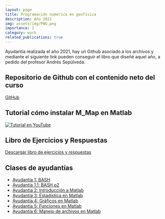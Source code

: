 ```yaml
---
layout: page
title: Programación numérica en geofísica
description: Año 2021
img: assets/img/PNG.png
importance: 1
category: work
related_publications: true
---
```



Ayudantía realizada el año 2021, hay un Github asociado a los archivos y mediante el siguiente link pueden conseguir el libro que diseñé aquel año, a pedido del profesor Andrés Sepúlveda.

## Repositorio de Github con el contenido neto del curso
[GitHub](https://github.com/VillarroelAlex/CursoPNG2021)

## Tutorial cómo instalar M_Map en Matlab
[![Tutorial en YouTube](https://img.youtube.com/vi/RqEFTxl6EM0/0.jpg)](https://www.youtube.com/embed/RqEFTxl6EM0)

## Libro de Ejercicios y Respuestas
[Descargar libro de ejercicios y respuestas](/assets/pdf/png/LibroPNGejercicios.pdf)

## Clases de ayudantías
- [Ayudantía 1: BASH](/assets/pdf/png/Ayudantia1PNG_2021.pdf)
- [Ayudantía 1.1: BASH p2](/assets/pdf/png/Ayudantia1_1PNG_2021.pdf)
- [Ayudantía 2: Introducción a Matlab](/assets/pdf/png/Ayudantia2PNG_2021.pdf)
- [Ayudantía 3: Estadística en Matlab](/assets/pdf/png/AyudantiaEstadistica_PNG20211.pdf)
- [Ayudantía 4: Gráficos en Matlab](/assets/pdf/png/AyudantiaGraficosPNG2021.pdf)
- [Ayudantía 5: Funciones en Matlab](/assets/pdf/png/AyudantiaFuncionesPNG2021.pdf)
- [Ayudantía 6: Manejo de archivos en Matlab](/assets/pdf/png/AyudantiaFileIO_PNG2021.pdf)
